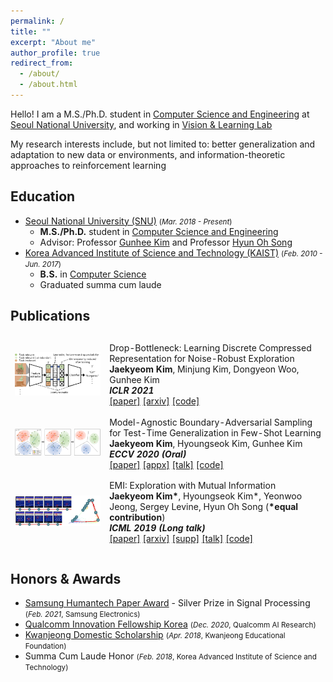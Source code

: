 ```yaml
---
permalink: /
title: ""
excerpt: "About me"
author_profile: true
redirect_from: 
  - /about/
  - /about.html
---
```


Hello! I am a M.S./Ph.D. student in [Computer Science and Engineering](https://cse.snu.ac.kr/en) at [Seoul National University](http://en.snu.ac.kr/), and working in [Vision & Learning Lab](http://vision.snu.ac.kr/)

My research interests include, but not limited to: better generalization and adaptation to new data or environments, and information-theoretic approaches to reinforcement learning

## Education

* [Seoul National University (SNU)](http://en.snu.ac.kr/) <small>(*Mar. 2018 - Present*)</small>
  * **M.S./Ph.D.** student in [Computer Science and Engineering](https://cse.snu.ac.kr/en)
  * Advisor: Professor [Gunhee Kim](http://vision.snu.ac.kr/gunhee/) and Professor [Hyun Oh Song](http://mllab.snu.ac.kr/hyunoh/)
* [Korea Advanced Institute of Science and Technology (KAIST)](https://www.kaist.ac.kr/en/) <small>(*Feb. 2010 - Jun. 2017*)</small>
  * **B.S.** in [Computer Science](https://cs.kaist.ac.kr/)
  * Graduated summa cum laude

## Publications

<table class="no-border" style="border-spacing: 0 0.8em; border-collapse: separate;">
  <tbody>
    <tr>
      <td width="30%">
        <img src="/images/publications/db_thumbnail.jpg" />
      </td>
      <td width="70%">
        <span class="inner-title">Drop-Bottleneck: Learning Discrete Compressed Representation for Noise-Robust Exploration</span>
        <br/>
        <strong>Jaekyeom Kim</strong>, Minjung Kim, Dongyeon Woo, Gunhee Kim
        <br/>
        <i><strong>ICLR 2021</strong></i>
        <br/>
        <a href="https://openreview.net/pdf?id=1rxHOBjeDUW">[paper]</a>
        <a href="https://arxiv.org/abs/2103.12300">[arxiv]</a>
        <a href="https://github.com/jaekyeom/drop-bottleneck">[code]</a>
        <br/>
      </td>
    </tr>
    <tr>
      <td width="30%">
        <img src="/images/publications/mabas_thumbnail.jpg" />
      </td>
      <td width="70%">
        <span class="inner-title">Model-Agnostic Boundary-Adversarial Sampling for Test-Time Generalization in Few-Shot Learning</span>
        <br/>
        <strong>Jaekyeom Kim</strong>, Hyoungseok Kim, Gunhee Kim
        <br/>
        <i><strong>ECCV 2020 (Oral)</strong></i>
        <br/>
        <a href="https://www.ecva.net/papers/eccv_2020/papers_ECCV/papers/123460579.pdf">[paper]</a>
        <a href="https://drive.google.com/uc?id=1LhdzmuHBxOOoxrJYf9nR4pVOTOhyX_K4">[appx]</a>
        <a href="https://www.youtube.com/watch?v=XueZpAMsaOU">[talk]</a>
        <a href="https://github.com/jaekyeom/MABAS">[code]</a>
        <br/>
      </td>
    </tr>
    <tr>
      <td width="30%">
        <img src="/images/publications/emi_thumbnail.jpg" />
      </td>
      <td width="70%">
        <span class="inner-title">EMI: Exploration with Mutual Information</span>
        <br/>
        <strong>Jaekyeom Kim*</strong>, Hyoungseok Kim*, Yeonwoo Jeong, Sergey Levine, Hyun Oh Song (<strong>*equal contribution</strong>)
        <br/>
        <i><strong>ICML 2019 (Long talk)</strong></i>
        <br/>
        <a href="http://proceedings.mlr.press/v97/kim19a/kim19a.pdf">[paper]</a>
        <a href="https://arxiv.org/abs/1810.01176">[arxiv]</a>
        <a href="http://proceedings.mlr.press/v97/kim19a/kim19a-supp.pdf">[supp]</a>
        <a href="https://www.videoken.com/embed/v-W4JSWUX28?tocitem=61">[talk]</a>
        <a href="https://github.com/snu-mllab/EMI">[code]</a>
      </td>
    </tr>
  </tbody>
</table>

## Honors & Awards

* [Samsung Humantech Paper Award](https://humantech.samsung.com/saitext/index.jsp) - Silver Prize in Signal Processing <small>(*Feb. 2021*, Samsung Electronics)</small>
* [Qualcomm Innovation Fellowship Korea](https://www.qualcomm.com/research/research/university-relations/innovation-fellowship/2020-south-korea) <small>(*Dec. 2020*, Qualcomm AI Research)</small>
* [Kwanjeong Domestic Scholarship](http://www.ikef.or.kr/) <small>(*Apr. 2018*, Kwanjeong Educational Foundation)</small>
* Summa Cum Laude Honor <small>(*Feb. 2018*, Korea Advanced Institute of Science and Technology)</small>
